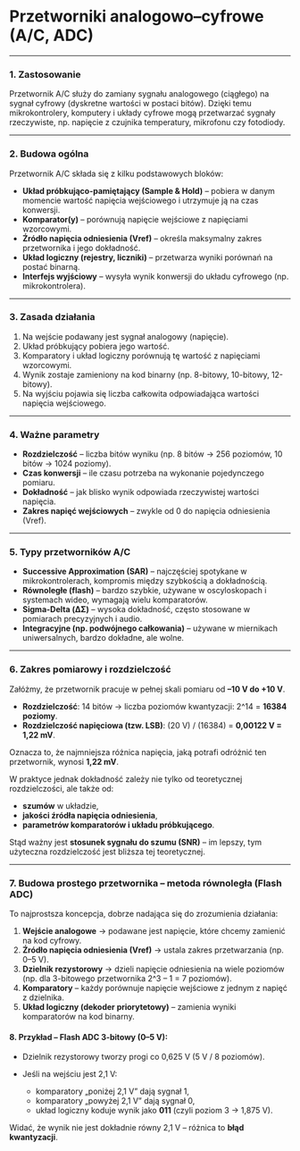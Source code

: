 # Przetworniki analogowo–cyfrowe (A/C, ADC)

---

### 1. Zastosowanie

Przetwornik A/C służy do zamiany sygnału analogowego (ciągłego) na sygnał cyfrowy (dyskretne wartości w postaci bitów).
Dzięki temu mikrokontrolery, komputery i układy cyfrowe mogą przetwarzać sygnały rzeczywiste, np. napięcie z czujnika temperatury, mikrofonu czy fotodiody.

---

### 2. Budowa ogólna

Przetwornik A/C składa się z kilku podstawowych bloków:

* **Układ próbkująco-pamiętający (Sample & Hold)** – pobiera w danym momencie wartość napięcia wejściowego i utrzymuje ją na czas konwersji.
* **Komparator(y)** – porównują napięcie wejściowe z napięciami wzorcowymi.
* **Źródło napięcia odniesienia (Vref)** – określa maksymalny zakres przetwornika i jego dokładność.
* **Układ logiczny (rejestry, liczniki)** – przetwarza wyniki porównań na postać binarną.
* **Interfejs wyjściowy** – wysyła wynik konwersji do układu cyfrowego (np. mikrokontrolera).

---

### 3. Zasada działania

1. Na wejście podawany jest sygnał analogowy (napięcie).
2. Układ próbkujący pobiera jego wartość.
3. Komparatory i układ logiczny porównują tę wartość z napięciami wzorcowymi.
4. Wynik zostaje zamieniony na kod binarny (np. 8-bitowy, 10-bitowy, 12-bitowy).
5. Na wyjściu pojawia się liczba całkowita odpowiadająca wartości napięcia wejściowego.

---

### 4. Ważne parametry

* **Rozdzielczość** – liczba bitów wyniku (np. 8 bitów → 256 poziomów, 10 bitów → 1024 poziomy).
* **Czas konwersji** – ile czasu potrzeba na wykonanie pojedynczego pomiaru.
* **Dokładność** – jak blisko wynik odpowiada rzeczywistej wartości napięcia.
* **Zakres napięć wejściowych** – zwykle od 0 do napięcia odniesienia (Vref).

---

### 5. Typy przetworników A/C

* **Successive Approximation (SAR)** – najczęściej spotykane w mikrokontrolerach, kompromis między szybkością a dokładnością.
* **Równoległe (flash)** – bardzo szybkie, używane w oscyloskopach i systemach wideo, wymagają wielu komparatorów.
* **Sigma-Delta (ΔΣ)** – wysoka dokładność, często stosowane w pomiarach precyzyjnych i audio.
* **Integracyjne (np. podwójnego całkowania)** – używane w miernikach uniwersalnych, bardzo dokładne, ale wolne.

---


### 6. Zakres pomiarowy i rozdzielczość

Załóżmy, że przetwornik pracuje w pełnej skali pomiaru od **–10 V do +10 V**.

* **Rozdzielczość**: 14 bitów → liczba poziomów kwantyzacji:
  2^14 = **16384 poziomy**.
* **Rozdzielczość napięciowa (tzw. LSB)**:
  (20 V) / (16384) = **0,00122 V = 1,22 mV**.

Oznacza to, że najmniejsza różnica napięcia, jaką potrafi odróżnić ten przetwornik, wynosi **1,22 mV**.

W praktyce jednak dokładność zależy nie tylko od teoretycznej rozdzielczości, ale także od:

* **szumów** w układzie,
* **jakości źródła napięcia odniesienia**,
* **parametrów komparatorów i układu próbkującego**.

Stąd ważny jest **stosunek sygnału do szumu (SNR)** – im lepszy, tym użyteczna rozdzielczość jest bliższa tej teoretycznej.

---

### 7. Budowa prostego przetwornika – metoda równoległa (Flash ADC)

To najprostsza koncepcja, dobrze nadająca się do zrozumienia działania:

1. **Wejście analogowe** → podawane jest napięcie, które chcemy zamienić na kod cyfrowy.
2. **Źródło napięcia odniesienia (Vref)** → ustala zakres przetwarzania (np. 0–5 V).
3. **Dzielnik rezystorowy** → dzieli napięcie odniesienia na wiele poziomów (np. dla 3-bitowego przetwornika 2^3 – 1 = 7 poziomów).
4. **Komparatory** – każdy porównuje napięcie wejściowe z jednym z napięć z dzielnika.
5. **Układ logiczny (dekoder priorytetowy)** – zamienia wyniki komparatorów na kod binarny.

#### 8. Przykład – Flash ADC 3-bitowy (0–5 V):

* Dzielnik rezystorowy tworzy progi co 0,625 V (5 V / 8 poziomów).
* Jeśli na wejściu jest 2,1 V:

  * komparatory „poniżej 2,1 V” dają sygnał 1,
  * komparatory „powyżej 2,1 V” dają sygnał 0,
  * układ logiczny koduje wynik jako **011** (czyli poziom 3 → 1,875 V).

Widać, że wynik nie jest dokładnie równy 2,1 V – różnica to **błąd kwantyzacji**.

